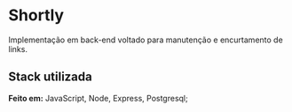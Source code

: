 
# Shortly

Implementação em back-end voltado para manutenção e encurtamento de links.



## Stack utilizada

**Feito em:** JavaScript, Node, Express, Postgresql;

